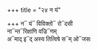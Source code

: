 +++
title = "२४ न यं"

+++
न᳓ यं᳓ विविक्तो᳓ रो᳓दसी  
ना᳓न्त᳓रिक्षाणि वज्रि᳓णम्  
अ᳓माद् इ᳓द् अस्य तित्विषे स᳓म् ओ᳓जसः